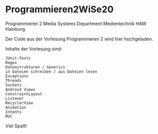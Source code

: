 # Programmieren2WiSe20

Programmieren 2
Media Systems
Department Medientechnik
HAW Hamburg

Der Code aus der Vorlesung Programmieren 2 wird hier hochgeladen.

Inhalte der Vorlesung sind:

    JUnit-Tests
    Regex
    Datenstrukturen / Generics
    in Dateien schreiben / aus Dateien lesen
    Exceptions
    Threads
    Sockets
    Android Views
    ConstraintLayout
    Listener
    RecyclerView
    Animation
    Intents
    MVC
    

Viel Spaß!
